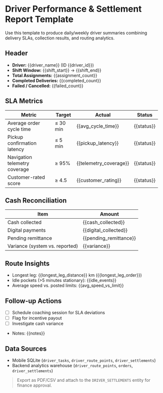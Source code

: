 # Driver Performance & Settlement Report Template

Use this template to produce daily/weekly driver summaries combining delivery SLAs, collection results, and routing analytics.

## Header
- **Driver:** {{driver_name}} (ID {{driver_id}})
- **Shift Window:** {{shift_start}} → {{shift_end}}
- **Total Assignments:** {{assignment_count}}
- **Completed Deliveries:** {{completed_count}}
- **Failed / Cancelled:** {{failed_count}}

## SLA Metrics
| Metric | Target | Actual | Status |
| --- | --- | --- | --- |
| Average order cycle time | ≤ 30 min | {{avg_cycle_time}} | {{status}} |
| Pickup confirmation latency | ≤ 5 min | {{pickup_latency}} | {{status}} |
| Navigation telemetry coverage | ≥ 95% | {{telemetry_coverage}} | {{status}} |
| Customer-rated score | ≥ 4.5 | {{customer_rating}} | {{status}} |

## Cash Reconciliation
| Item | Amount |
| --- | --- |
| Cash collected | {{cash_collected}} |
| Digital payments | {{digital_collected}} |
| Pending remittance | {{pending_remittance}} |
| Variance (system vs. reported) | {{variance}} |

## Route Insights
- Longest leg: {{longest_leg_distance}} km ({{longest_leg_order}})
- Idle pockets (>5 minutes stationary): {{idle_events}}
- Average speed vs. posted limits: {{avg_speed_vs_limit}}

## Follow-up Actions
- [ ] Schedule coaching session for SLA deviations
- [ ] Flag for incentive payout
- [ ] Investigate cash variance
- Notes: {{notes}}

## Data Sources
- Mobile SQLite (`driver_tasks`, `driver_route_points`, `driver_settlements`)
- Backend analytics warehouse (`driver_route_points`, `orders`, `driver_settlements`)

> Export as PDF/CSV and attach to the `DRIVER_SETTLEMENTS` entity for finance approval.
